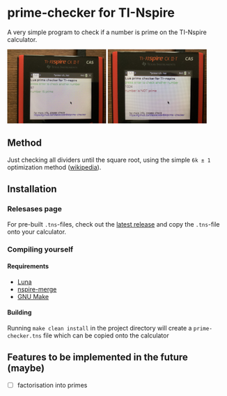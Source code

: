 
# prime-checker for TI-Nspire

A very simple program to check if a number is prime on the TI-Nspire calculator.

<img src="./assets/screenshot0.jpeg" style="width: 45%;">
<img src="./assets/screenshot1.jpeg" style="width: 45%;">

## Method

Just checking all dividers until the square root, using the simple `6k ± 1`
optimization method ([wikipedia](https://en.wikipedia.org/wiki/Primality_test#Example_code)).

## Installation

### Relesases page

For pre-built `.tns`-files, check out the
[latest release](https://github.com/alexcoder04/prime-checker/releases/latest) and copy the
`.tns`-file onto your calculator.

### Compiling yourself

#### Requirements

 - [Luna](https://github.com/ndless-nspire/Luna)
 - [nspire-merge](https://github.com/alexcoder04/nspire-merge)
 - [GNU Make](https://www.gnu.org/software/make/)

#### Building

Running `make clean install` in the project directory will create a `prime-checker.tns` file
which can be copied onto the calculator

## Features to be implemented in the future (maybe)

 - [ ] factorisation into primes

